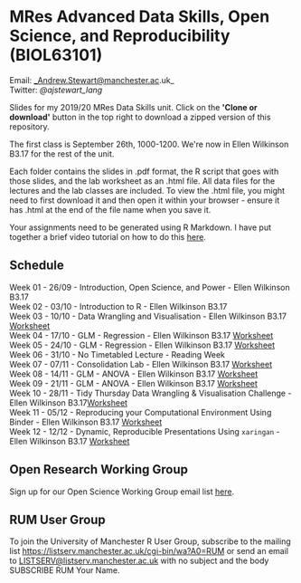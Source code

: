 # MRes Advanced Data Skills, Open Science, and Reproducibility (BIOL63101)
 
Email: _Andrew.Stewart@manchester.ac.uk_ <br>
Twitter: _@ajstewart_lang_ <br>

Slides for my 2019/20 MRes Data Skills unit.  Click on the __'Clone or download'__ button in the top right to download a zipped version of this repository.

The first class is September 26th, 1000-1200. We're now in Ellen Wilkinson B3.17 for the rest of the unit.

Each folder contains the slides in .pdf format, the R script that goes with those slides, and the lab worksheet as an .html file.  All data files for the lectures and the lab classes are included.  To view the .html file, you might need to first download it and then open it within your browser - ensure it has .html at the end of the file name when you save it. 

Your assignments need to be generated using R Markdown. I have put together a brief video tutorial on how to do this [here](https://youtu.be/CBJjxS-UopA).

## Schedule
Week 01 - 26/09 - Introduction, Open Science, and Power - Ellen Wilkinson B3.17<br>
Week 02 - 03/10 - Introduction to R  - Ellen Wilkinson B3.17<br>
Week 03 - 10/10 - Data Wrangling and Visualisation - Ellen Wilkinson B3.17 [Worksheet](https://ajstewartlang.github.io/MRes_Advanced_Data_Skills/Week_03/Lab_worksheet/week_3_worksheet.html)<br>
Week 04 - 17/10 - GLM - Regression - Ellen Wilkinson B3.17 [Worksheet](https://ajstewartlang.github.io/MRes_Advanced_Data_Skills/Week_04/Lab_worksheet/week_4_worksheet.html)<br>
Week 05 - 24/10 - GLM - Regression - Ellen Wilkinson B3.17 [Worksheet](https://ajstewartlang.github.io/MRes_Advanced_Data_Skills/Week_05/Lab_worksheet/week_5_worksheet.html)<br>
Week 06 - 31/10 - No Timetabled Lecture - Reading Week <br>
Week 07 - 07/11 - Consolidation Lab - Ellen Wilkinson B3.17 [Worksheet](https://ajstewartlang.github.io/MRes_Advanced_Data_Skills/Week_07/Lab_worksheet/week_7_worksheet.html)<br>
Week 08 - 14/11 - GLM - ANOVA - Ellen Wilkinson B3.17 [Worksheet](https://ajstewartlang.github.io/MRes_Advanced_Data_Skills/Week_08/Lab_worksheet/week_8_worksheet.html)<br>
Week 09 - 21/11 - GLM - ANOVA - Ellen Wilkinson B3.17 [Worksheet](https://ajstewartlang.github.io/MRes_Advanced_Data_Skills/Week_09/Lab_worksheet/week_9_worksheet.html)<br>
Week 10 - 28/11 - Tidy Thursday Data Wrangling & Visualisation Challenge - Ellen Wilkinson B3.17[Worksheet](https://ajstewartlang.github.io/MRes_Advanced_Data_Skills/Week_10/Lab_worksheet/week_10_worksheet.html) <br>
Week 11 - 05/12 - Reproducing your Computational Environment Using Binder - Ellen Wilkinson B3.17 [Worksheet](https://ajstewartlang.github.io/MRes_Advanced_Data_Skills/Week_11/Lab_worksheet/week_11_worksheet.html)<br>
Week 12 - 12/12 - Dynamic, Reproducible Presentations Using `xaringan` - Ellen Wilkinson B3.17 [Worksheet](https://ajstewartlang.github.io/MRes_Advanced_Data_Skills/Week_12/Lab_worksheet/week_12_worksheet.html)<br>

## Open Research Working Group
Sign up for our Open Science Working Group email list [here](https://listserv.manchester.ac.uk/cgi-bin/wa?SUBED1=open_research&A=1).

## RUM User Group
To join the University of Manchester R User Group, subscribe to the mailing list https://listserv.manchester.ac.uk/cgi-bin/wa?A0=RUM or send an email to LISTSERV@listserv.manchester.ac.uk with no subject and the body SUBSCRIBE RUM Your Name.

